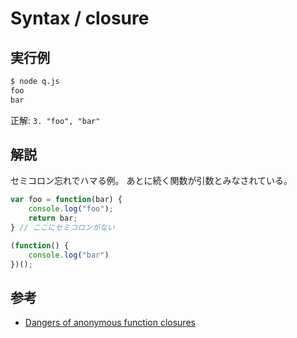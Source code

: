 Syntax / closure
===

## 実行例

```bash
$ node q.js 
foo
bar
```
正解: `3. "foo", "bar"`

## 解説

セミコロン忘れでハマる例。
あとに続く関数が引数とみなされている。
```javascript
var foo = function(bar) {
    console.log("foo");
    return bar;
} // ここにセミコロンがない

(function() {
    console.log("bar")
})();
```

## 参考

* [Dangers of anonymous function closures](http://johntantalo.com/blog/dangers-of-anonymous-function-closures/)
